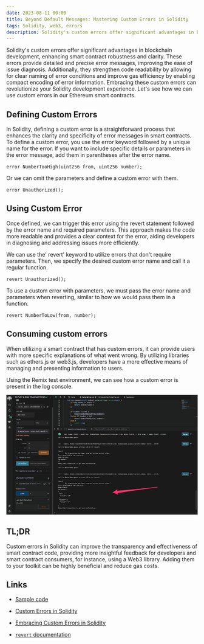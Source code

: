 ```yaml
---
date: 2023-08-11 00:00
title: Beyond Default Messages: Mastering Custom Errors in Solidity
tags: Solidity, web3, errors
description: Solidity's custom errors offer significant advantages in blockchain development, enhancing smart contract robustness and clarity. These errors provide detailed and precise error messages, improving the ease of issue diagnosis. Additionally, they strengthen code readability by allowing for clear naming of error conditions and improve gas efficiency by enabling compact encoding of error information. Embracing these custom errors can revolutionize your Solidity development experience. Let's see how we can use custom errors in our Ethereum smart contracts.
---
```


Solidity's custom errors offer significant advantages in blockchain development, enhancing smart contract robustness and clarity. These errors provide detailed and precise error messages, improving the ease of issue diagnosis. Additionally, they strengthen code readability by allowing for clear naming of error conditions and improve gas efficiency by enabling compact encoding of error information. Embracing these custom errors can revolutionize your Solidity development experience. Let's see how we can use custom errors in our Ethereum smart contracts.

## Defining Custom Errors

In Solidity, defining a custom error is a straightforward process that enhances the clarity and specificity of error messages in smart contracts. To define a custom error, you use the error keyword followed by a unique name for the error. If you want to include specific details or parameters in the error message, add them in parentheses after the error name.

```solidity
error NumberTooHigh(uint256 from, uint256 number);
```

Or we can omit the parameters and define a custom error with them.

```solidity
error Unauthorized();
```

## Using Custom Error

Once defined, we can trigger this error using the revert statement followed by the error name and required parameters. This approach makes the code more readable and provides a clear context for the error, aiding developers in diagnosing and addressing issues more efficiently.

We can use the' revert' keyword to utilize errors that don't require parameters. Then, we specify the desired custom error name and call it a regular function.

```solidity
revert Unauthorized();
```

To use a custom error with parameters, we must pass the error name and parameters when reverting, similar to how we would pass them in a function.

```solidity
revert NumberToLow(from, number);
```

## Consuming custom errors

When utilizing a smart contract that has custom errors, it can provide users with more specific explanations of what went wrong. By utilizing libraries such as ethers.js or web3.js, developers have a more effective means of managing and presenting information to users.

Using the Remix test environment, we can see how a custom error is present in the log console.

![Sh](/assets/solidity-custom-errors/remix-custom-error.png)

## TL;DR

Custom errors in Solidity can improve the transparency and effectiveness of smart contract code, providing more insightful feedback for developers and smart contract consumers, for instance, using a Web3 library. Adding them to your toolkit can be highly beneficial and reduce gas costs.

## Links

- [Sample code](https://gist.github.com/fassko/b22c722f1d488528791f8c99e42c6a73)

- [Custom Errors in Solidity](https://soliditylang.org/blog/2021/04/21/custom-errors/)
- [Embracing Custom Errors in Solidity](https://dev.to/george_k/embracing-custom-errors-in-solidity-55p8)
- [`revert` documentation](https://docs.soliditylang.org/en/v0.8.21/control-structures.html#revert)
